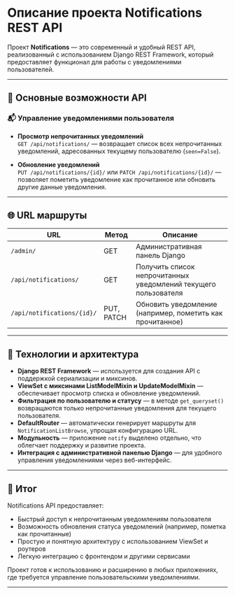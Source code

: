 # Описание проекта Notifications REST API

Проект **Notifications** — это современный и удобный REST API, реализованный с использованием Django REST Framework, который предоставляет функционал для работы с уведомлениями пользователей.

---

## 🔔 Основные возможности API

### 📬 Управление уведомлениями пользователя
- **Просмотр непрочитанных уведомлений**  
  `GET /api/notifications/` — возвращает список всех непрочитанных уведомлений, адресованных текущему пользователю (`seen=False`).
  
- **Обновление уведомлений**  
  `PUT /api/notifications/{id}/` или `PATCH /api/notifications/{id}/` — позволяет пометить уведомление как прочитанное или обновить другие данные уведомления.

---

## 🌐 URL маршруты

| URL                       | Метод       | Описание                                  |
|---------------------------|-------------|-------------------------------------------|
| `/admin/`                 | GET         | Административная панель Django             |
| `/api/notifications/`     | GET         | Получить список непрочитанных уведомлений текущего пользователя |
| `/api/notifications/{id}/`| PUT, PATCH  | Обновить уведомление (например, пометить как прочитанное) |

---

## 🔧 Технологии и архитектура

- **Django REST Framework** — используется для создания API с поддержкой сериализации и миксинов.
- **ViewSet с миксинами ListModelMixin и UpdateModelMixin** — обеспечивает просмотр списка и обновление уведомлений.
- **Фильтрация по пользователю и статусу** — в методе `get_queryset()` возвращаются только непрочитанные уведомления для текущего пользователя.
- **DefaultRouter** — автоматически генерирует маршруты для `NotificationListBrowse`, упрощая конфигурацию URL.
- **Модульность** — приложение `notify` выделено отдельно, что облегчает поддержку и развитие проекта.
- **Интеграция с административной панелью Django** — для удобного управления уведомлениями через веб-интерфейс.

---

## 🎯 Итог

Notifications API предоставляет:

- Быстрый доступ к непрочитанным уведомлениям пользователя  
- Возможность обновления статуса уведомлений (например, пометка как прочитанные)  
- Простую и понятную архитектуру с использованием ViewSet и роутеров  
- Легкую интеграцию с фронтендом и другими сервисами  

Проект готов к использованию и расширению в любых приложениях, где требуется управление пользовательскими уведомлениями.

---
